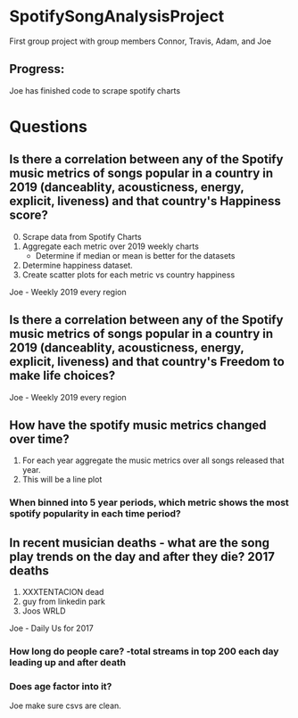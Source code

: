 # SpotifySongAnalysisProject
First group project with group members Connor, Travis, Adam, and Joe

## Progress:
Joe has finished code to scrape spotify charts


# Questions

## Is there a correlation between any of the Spotify music metrics of songs popular in a country in 2019 (danceablity, acousticness, energy, explicit, liveness) and that country's Happiness score?

0. Scrape data from Spotify Charts
1. Aggregate each metric over 2019 weekly charts 
    * Determine if median or mean is better for the datasets
2. Determine happiness dataset.
3. Create scatter plots for each metric vs country happiness

Joe - Weekly 2019 every region

## Is there a correlation between any of the Spotify music metrics of songs popular in a country in 2019 (danceablity, acousticness, energy, explicit, liveness) and that country's Freedom to make life choices?

Joe - Weekly 2019 every region

## How have the spotify music metrics changed over time?
1. For each year aggregate the music metrics over all songs released that year.
2. This will be a line plot

### When binned into 5 year periods, which metric shows the most spotify popularity in each time period?


## In recent musician deaths - what are the song play trends on the day and after they die? 2017 deaths
1. XXXTENTACION dead
2. guy from linkedin park
3. Joos WRLD

Joe - Daily Us for 2017

### How long do people care? -total streams in top 200 each day leading up and after death
### Does age factor into it?


Joe make sure csvs are clean.
